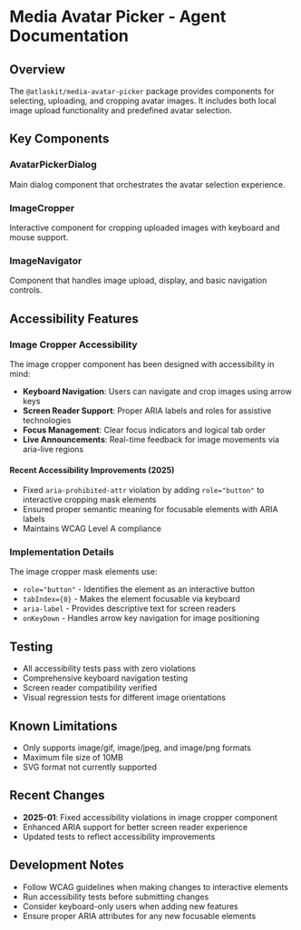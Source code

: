 # Media Avatar Picker - Agent Documentation

## Overview

The `@atlaskit/media-avatar-picker` package provides components for selecting, uploading, and
cropping avatar images. It includes both local image upload functionality and predefined avatar
selection.

## Key Components

### AvatarPickerDialog

Main dialog component that orchestrates the avatar selection experience.

### ImageCropper

Interactive component for cropping uploaded images with keyboard and mouse support.

### ImageNavigator

Component that handles image upload, display, and basic navigation controls.

## Accessibility Features

### Image Cropper Accessibility

The image cropper component has been designed with accessibility in mind:

- **Keyboard Navigation**: Users can navigate and crop images using arrow keys
- **Screen Reader Support**: Proper ARIA labels and roles for assistive technologies
- **Focus Management**: Clear focus indicators and logical tab order
- **Live Announcements**: Real-time feedback for image movements via aria-live regions

#### Recent Accessibility Improvements (2025)

- Fixed `aria-prohibited-attr` violation by adding `role="button"` to interactive cropping mask
  elements
- Ensured proper semantic meaning for focusable elements with ARIA labels
- Maintains WCAG Level A compliance

### Implementation Details

The image cropper mask elements use:

- `role="button"` - Identifies the element as an interactive button
- `tabIndex={0}` - Makes the element focusable via keyboard
- `aria-label` - Provides descriptive text for screen readers
- `onKeyDown` - Handles arrow key navigation for image positioning

## Testing

- All accessibility tests pass with zero violations
- Comprehensive keyboard navigation testing
- Screen reader compatibility verified
- Visual regression tests for different image orientations

## Known Limitations

- Only supports image/gif, image/jpeg, and image/png formats
- Maximum file size of 10MB
- SVG format not currently supported

## Recent Changes

- **2025-01**: Fixed accessibility violations in image cropper component
- Enhanced ARIA support for better screen reader experience
- Updated tests to reflect accessibility improvements

## Development Notes

- Follow WCAG guidelines when making changes to interactive elements
- Run accessibility tests before submitting changes
- Consider keyboard-only users when adding new features
- Ensure proper ARIA attributes for any new focusable elements
